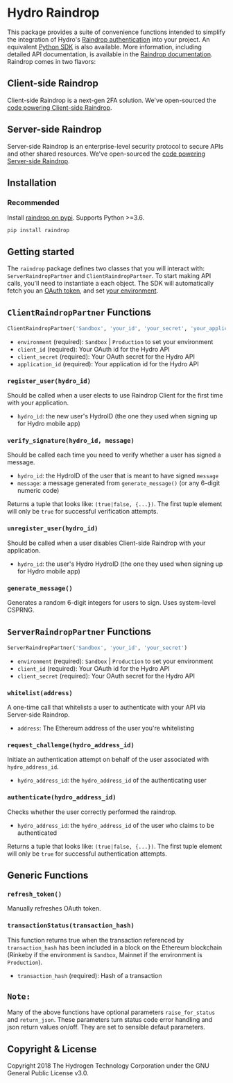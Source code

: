 # Hydro Raindrop
This package provides a suite of convenience functions intended to simplify the integration of Hydro's [Raindrop authentication](https://www.hydrogenplatform.com/hydro) into your project. An equivalent [Python SDK](https://github.com/hydrogen-dev/raindrop-sdk-python) is also available. More information, including detailed API documentation, is available in the [Raindrop documentation](https://www.hydrogenplatform.com/docs/hydro/v1/#Raindrop). Raindrop comes in two flavors:

## Client-side Raindrop
Client-side Raindrop is a next-gen 2FA solution. We've open-sourced the [code powering Client-side Raindrop](https://github.com/hydrogen-dev/smart-contracts/tree/master/raindrop-client).


## Server-side Raindrop
Server-side Raindrop is an enterprise-level security protocol to secure APIs and other shared resources. We've open-sourced the [code powering Server-side Raindrop](https://github.com/hydrogen-dev/smart-contracts/tree/master/hydro-token-and-raindrop-enterprise).


## Installation
### Recommended
Install [raindrop on pypi](https://pypi.org/project/raindrop/). Supports Python >=3.6.
```
pip install raindrop
```

## Getting started
The `raindrop` package defines two classes that you will interact with: `ServerRaindropPartner` and `ClientRaindropPartner`. To start making API calls, you'll need to instantiate a each object. The SDK will automatically fetch you an [OAuth token](https://www.hydrogenplatform.com/docs/hydro/v1/#Authentication), and set [your environment](https://www.hydrogenplatform.com/docs/hydro/v1/#Environment).

## `ClientRaindropPartner` Functions
```python
ClientRaindropPartner('Sandbox', 'your_id', 'your_secret', 'your_application_id')
```
- `environment` (required): `Sandbox` | `Production` to set your environment
- `client_id` (required): Your OAuth id for the Hydro API
- `client_secret` (required): Your OAuth secret for the Hydro API
- `application_id` (required): Your application id for the Hydro API

### `register_user(hydro_id)`
Should be called when a user elects to use Raindrop Client for the first time with your application.
- `hydro_id`: the new user's HydroID (the one they used when signing up for Hydro mobile app)

### `verify_signature(hydro_id, message)`
Should be called each time you need to verify whether a user has signed a message.
- `hydro_id`: the HydroID of the user that is meant to have signed `message`
- `message`: a message generated from `generate_message()` (or any 6-digit numeric code)

Returns a tuple that looks like: `(true|false, {...})`. The first tuple element will only be `true` for successful verification attempts.

### `unregister_user(hydro_id)`
Should be called when a user disables Client-side Raindrop with your application.
- `hydro_id`: the user's Hydro HydroID (the one they used when signing up for Hydro mobile app)

### `generate_message()`
Generates a random 6-digit integers for users to sign. Uses system-level CSPRNG.


## `ServerRaindropPartner` Functions
```python
ServerRaindropPartner('Sandbox', 'your_id', 'your_secret')
```
- `environment` (required): `Sandbox` | `Production` to set your environment
- `client_id` (required): Your OAuth id for the Hydro API
- `client_secret` (required): Your OAuth secret for the Hydro API

### `whitelist(address)`
A one-time call that whitelists a user to authenticate with your API via Server-side Raindrop.
- `address`: The Ethereum address of the user you're whitelisting

### `request_challenge(hydro_address_id)`
Initiate an authentication attempt on behalf of the user associated with `hydro_address_id`.
- `hydro_address_id`: the `hydro_address_id` of the authenticating user

### `authenticate(hydro_address_id)`
Checks whether the user correctly performed the raindrop.
- `hydro_address_id`: the `hydro_address_id` of the user who claims to be authenticated

Returns a tuple that looks like: `(true|false, {...})`. The first tuple element will only be `true` for successful authentication attempts.


## Generic Functions
### `refresh_token()`
Manually refreshes OAuth token.

### `transactionStatus(transaction_hash)`
This function returns true when the transaction referenced by `transaction_hash` has been included in a block on the Ethereum blockchain (Rinkeby if the environment is `Sandbox`, Mainnet if the environment is `Production`).
- `transaction_hash` (required): Hash of a transaction

## `Note:`
Many of the above functions have optional parameters `raise_for_status` and `return_json`. These parameters turn status code error handling and json return values on/off. They are set to sensible defaut parameters.


## Copyright & License
Copyright 2018 The Hydrogen Technology Corporation under the GNU General Public License v3.0.
